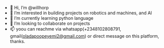 - 👋 Hi, I’m @willhorp
- 👀 I’m interested in building projects on robotics and machines, and AI
- 🌱 I’m currently learning python language
- 💞️ I’m looking to collaborate on projects
- 📫 yoou can reachme via whatsapp(+2348102808791, gmail(oladapoopeyemi2@gmail.com) or direct message on this platform, thanks.

<!---
willhorp/willhorp is a ✨ special ✨ repository because its `README.md` (this file) appears on your GitHub profile.
You can click the Preview link to take a look at your changes.
--->
